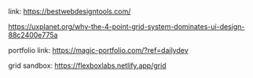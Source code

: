 link: https://bestwebdesigntools.com/

https://uxplanet.org/why-the-4-point-grid-system-dominates-ui-design-88c2400e775a

portfolio link: https://magic-portfolio.com/?ref=dailydev

grid sandbox: https://flexboxlabs.netlify.app/grid
